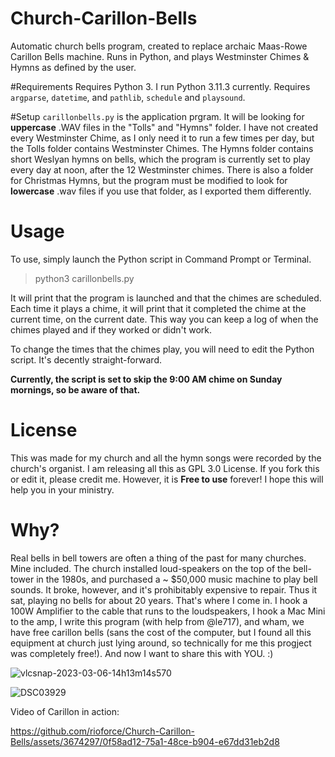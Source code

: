 # Church-Carillon-Bells
Automatic church bells program, created to replace archaic Maas-Rowe Carillon Bells machine. Runs in Python, and plays Westminster Chimes &amp; Hymns as defined by the user.

#Requirements
Requires Python 3. I run Python 3.11.3 currently.
Requires `argparse`, `datetime`, and `pathlib`, `schedule` and `playsound`.

#Setup
`carillonbells.py` is the application prgram. It will be looking for __uppercase__ .WAV files in the "Tolls" and "Hymns" folder. I have not created every Westminster Chime, as I only need it to run a few times per day, but the Tolls folder contains Westminster Chimes. The Hymns folder contains short Weslyan hymns on bells, which the program is currently set to play every day at noon, after the 12 Westminster chimes. There is also a folder for Christmas Hymns, but the program must be modified to look for __lowercase__ .wav files if you use that folder, as I exported them differently.

# Usage
To use, simply launch the Python script in Command Prompt or Terminal.

> python3 carillonbells.py

It will print that the program is launched and that the chimes are scheduled. Each time it plays a chime, it will print that it completed the chime at the current time, on the current date. This way you can keep a log of when the chimes played and if they worked or didn't work.

To change the times that the chimes play, you will need to edit the Python script. It's decently straight-forward.

__Currently, the script is set to skip the 9:00 AM chime on Sunday mornings, so be aware of that.__

# License
This was made for my church and all the hymn songs were recorded by the church's organist. I am releasing all this as GPL 3.0 License. If you fork this or edit it, please credit me. However, it is __Free to use__ forever! I hope this will help you in your ministry.

# Why?
Real bells in bell towers are often a thing of the past for many churches. Mine included. The church installed loud-speakers on the top of the bell-tower in the 1980s, and purchased a ~ $50,000 music machine to play bell sounds. It broke, however, and it's prohibitably expensive to repair. Thus it sat, playing no bells for about 20 years. That's where I come in. I hook a 100W Amplifier to the cable that runs to the loudspeakers, I hook a Mac Mini to the amp, I write this program (with help from @le717), and wham, we have free carillon bells (sans the cost of the computer, but I found all this equipment at church just lying around, so technically for me this progject was completely free!). And now I want to share this with YOU. :) 


![vlcsnap-2023-03-06-14h13m14s570](https://github.com/rioforce/Church-Carillon-Bells/assets/3674297/de4ec473-d5c9-4474-a675-ce3bd96437a5)

![DSC03929](https://github.com/rioforce/Church-Carillon-Bells/assets/3674297/4ec86e70-ad04-40dc-9cb9-8079d295c9b0)

Video of Carillon in action:

https://github.com/rioforce/Church-Carillon-Bells/assets/3674297/0f58ad12-75a1-48ce-b904-e67dd31eb2d8



